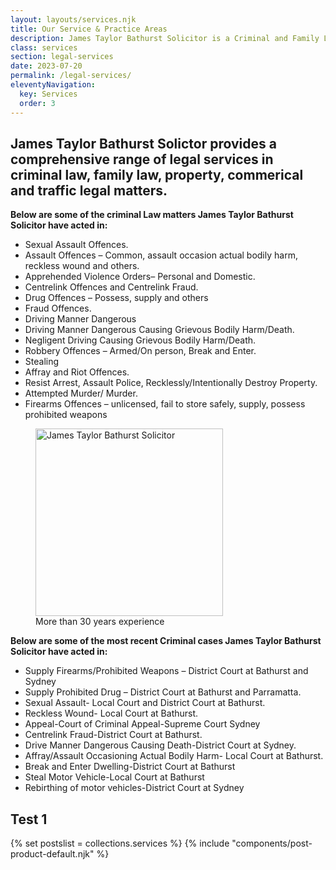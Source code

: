 ```yaml
---
layout: layouts/services.njk
title: Our Service & Practice Areas
description: James Taylor Bathurst Solicitor is a Criminal and Family Law Lawyer offering specialist advice and representation in Criminal and Family Law matters and services in all areas of law including Conveyancing, Wills Probate and Administration.
class: services
section: legal-services
date: 2023-07-20
permalink: /legal-services/
eleventyNavigation:
  key: Services
  order: 3
---
```


## James Taylor Bathurst Solictor provides a comprehensive range of legal services in criminal law, family law, property, commerical and traffic legal matters. ## 

**Below are some of the criminal Law matters James Taylor Bathurst Solicitor have acted in:**

- Sexual Assault Offences.
- Assault Offences – Common, assault occasion actual bodily harm, reckless wound and others.
- Apprehended Violence Orders– Personal and Domestic.
- Centrelink Offences and Centrelink Fraud.
- Drug Offences – Possess, supply and others
- Fraud Offences.
- Driving Manner Dangerous
- Driving Manner Dangerous Causing Grievous Bodily Harm/Death.
- Negligent Driving Causing Grievous Bodily Harm/Death.
- Robbery Offences – Armed/On person, Break and Enter.
- Stealing
- Affray and Riot Offences.
- Resist Arrest, Assault Police, Recklessly/Intentionally Destroy Property.
- Attempted Murder/ Murder.
- Firearms Offences – unlicensed, fail to store safely, supply, possess prohibited weapons

<figure class="imageright hidesmall"><img title="James Taylor Bathurst Solicitor" src="https://ik.imagekit.io/webtactics/jamestaylor/police-600x439_1l87ovAaq.jpg?updatedAt=1691040538539" alt="James Taylor Bathurst Solicitor" width="300px" height="auto">
<figcaption>More than 30 years experience</figcaption>
</figure>

**Below are some of the most recent Criminal cases James Taylor Bathurst Solicitor have acted in:**

- Supply Firearms/Prohibited Weapons – District Court at Bathurst and Sydney
- Supply Prohibited Drug – District Court at Bathurst and Parramatta.
- Sexual Assault- Local Court and District Court at Bathurst.
- Reckless Wound- Local Court at Bathurst.
- Appeal-Court of Criminal Appeal-Supreme Court Sydney
- Centrelink Fraud-District Court at Bathurst.
- Drive Manner Dangerous Causing Death-District Court at Sydney.
- Affray/Assault Occasioning Actual Bodily Harm- Local Court at Bathurst.
- Break and Enter Dwelling-District Court at Bathurst
- Steal Motor Vehicle-Local Court at Bathurst
- Rebirthing of motor vehicles-District Court at Sydney

## Test 1 ##
{% set postslist = collections.services %}
{% include "components/post-product-default.njk" %}